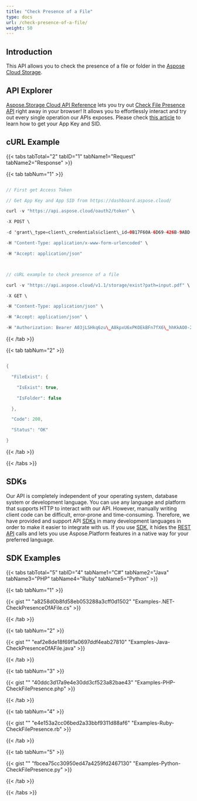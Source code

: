 ```yaml
---
title: "Check Presence of a File"
type: docs
url: /check-presence-of-a-file/
weight: 50
---
```


## **Introduction**
This API allows you to check the presence of a file or folder in the [Aspose Cloud Storage](https://dashboard.aspose.cloud/#/).
## **API Explorer**
[Aspose.Storage Cloud API Reference](https://apireference.aspose.cloud/storage/) lets you try out [Check File Presence API](https://apireference.aspose.cloud/storage/#!/Storage/GetIsExist) right away in your browser! It allows you to effortlessly interact and try out every single operation our APIs exposes. Please check [this article](https://docs.aspose.cloud/display/totalcloud/Create+New+App+and+Get+App+Key+and+SID) to learn how to get your App Key and SID.
## **cURL Example**
{{< tabs tabTotal="2" tabID="1" tabName1="Request" tabName2="Response" >}}

{{< tab tabNum="1" >}}

```java

// First get Access Token

// Get App Key and App SID from https://dashboard.aspose.cloud/

curl -v "https://api.aspose.cloud/oauth2/token" \

-X POST \

-d 'grant\_type=client\_credentials&client\_id=0B17F60A-6D69-426B-9ABD-79F35A6E9F7B&client\_secret=53b8b19adffa41a3e87dbbd8858977ae' \

-H "Content-Type: application/x-www-form-urlencoded" \

-H "Accept: application/json"



// cURL example to check presence of a file

curl -v "https://api.aspose.cloud/v1.1/storage/exist?path=input.pdf" \

-X GET \

-H "Content-Type: application/json" \

-H "Accept: application/json" \

-H "Authorization: Bearer A03jLSHkq6zu\_A8kpxU6xPKOEkBFn7fX6\_hhKkAO0-2AFeI0UgB\_M\_D4O1cLkZSbfgGpbpA7oos3P8BhpbvDqHjcIkzTnSXBPkBJpRpWGdj2DwuQ9kd\_FuBMTiU5NBZ3gUOwDGuY7bUJejPw8NzOFsk6Lt9z9CCR2lOyWUpKzlPSTl3DSaIkZRKluuccL4sT-PqeDkOHgn6mewV0P0GsrBkoQo6LDk1RozojGDYvPDAqVPFHmwc20MHnMtXlE5CA-koBJa0LmXKFBRKNqv1COa9l4qrDRRtNcx1yJWPdpvY6udg3a1oD36qlzSNiMNaAFZNWESzK3lZEgr6uAFZeG6SC4SHcws6OITJKm7P\_VAjGElvAEAtnaO4qng6myB2prDUNIYHcwQkN4DaUPoQguJnPXbeB2WKV-u07p3y0fxAUZ82TOcew\_LO-vCb15pBSsvpIHX3n3XE-egWrngqShI3uDNE"

```

{{< /tab >}}

{{< tab tabNum="2" >}}

```java

{

  "FileExist": {

    "IsExist": true,

    "IsFolder": false

  },

  "Code": 200,

  "Status": "OK"

}

```

{{< /tab >}}

{{< /tabs >}}
## **SDKs**
Our API is completely independent of your operating system, database system or development language. You can use any language and platform that supports HTTP to interact with our API. However, manually writing client code can be difficult, error-prone and time-consuming. Therefore, we have provided and support API [SDKs](https://github.com/aspose-storage-cloud) in many development languages in order to make it easier to integrate with us. If you use [SDK](https://github.com/aspose-storage-cloud), it hides the [REST API](https://apireference.aspose.cloud/storage/) calls and lets you use Aspose.Platform features in a native way for your preferred language.
## **SDK Examples**
{{< tabs tabTotal="5" tabID="4" tabName1="C#" tabName2="Java" tabName3="PHP" tabName4="Ruby" tabName5="Python" >}}

{{< tab tabNum="1" >}}

{{< gist "" "a8258d0b8fd58eb053288a3cff0d1502" "Examples-.NET-CheckPresenceOfAFile.cs" >}}

{{< /tab >}}

{{< tab tabNum="2" >}}

{{< gist "" "eaf2e8de18f69f1a0697ddf4eab27810" "Examples-Java-CheckPresenceOfAFile.java" >}}

{{< /tab >}}

{{< tab tabNum="3" >}}

{{< gist "" "40ddc3d17a9e4e30dd3cf523a82bae43" "Examples-PHP-CheckFilePresence.php" >}}

{{< /tab >}}

{{< tab tabNum="4" >}}



{{< gist "" "e4e153a2cc06bed2a33bbf9311d88af6" "Examples-Ruby-CheckFilePresence.rb" >}}

{{< /tab >}}

{{< tab tabNum="5" >}}

{{< gist "" "fbcea75cc30950ed47a4259fd2467130" "Examples-Python-CheckFilePresence.py" >}}

{{< /tab >}}

{{< /tabs >}}
